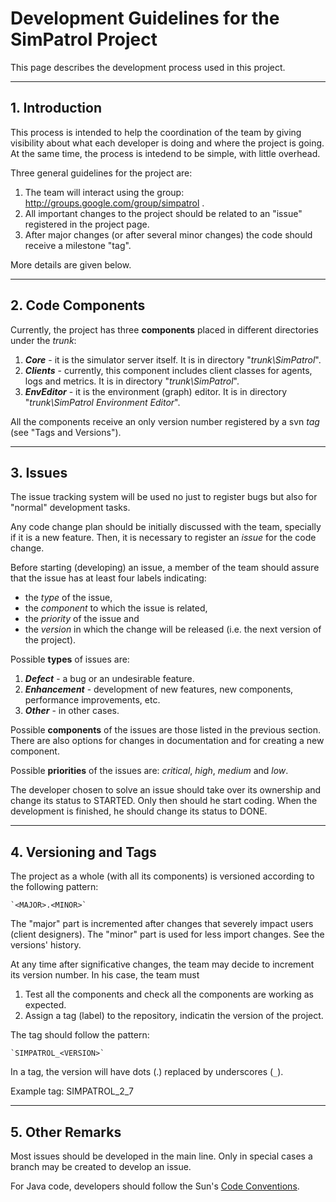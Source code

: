 # Development Guidelines for the SimPatrol Project #

This page describes the development process used in this project.



---

## 1. Introduction ##

This process is intended to help the coordination of the team by giving visibility about what each developer is doing and where the project is going. At the same time, the process is intedend to be simple, with little overhead.

Three general guidelines for the project are:

  1. The team will interact using the group: http://groups.google.com/group/simpatrol .
  1. All important changes to the project should be related to an "issue" registered in the project page.
  1. After major changes (or after several minor changes) the code should receive a milestone "tag".

More details are given below.



---

## 2. Code Components ##

Currently, the project has three **components** placed in different directories under the _trunk_:

  1. **_Core_** - it is the simulator server itself. It is in directory "_trunk\SimPatrol_".
  1. **_Clients_** - currently, this component includes client classes for agents, logs and metrics. It is in directory "_trunk\SimPatrol_".
  1. **_EnvEditor_** - it is the environment (graph) editor. It is in directory "_trunk\SimPatrol Environment Editor_".

All the components receive an only version number registered by a svn _tag_ (see "Tags and Versions").



---

## 3. Issues ##

The issue tracking system will be used no just to register bugs but also for "normal" development tasks.

Any code change plan should be initially discussed with the team, specially if it is a new feature. Then, it is necessary to register an _issue_ for the code change.

Before starting (developing) an issue, a member of the team should assure that the issue has at least four labels indicating:
  * the _type_ of the issue,
  * the _component_ to which the issue is related,
  * the _priority_ of the issue and
  * the _version_ in which the change will be released (i.e. the next version of the project).

Possible **types** of issues are:
  1. **_Defect_** - a bug or an undesirable feature.
  1. **_Enhancement_** - development of new features, new components, performance improvements, etc.
  1. **_Other_** - in other cases.

Possible **components** of the issues are those listed in the previous section. There are also options for changes in documentation and for creating a new component.

Possible **priorities** of the issues are: _critical_, _high_, _medium_ and _low_.

The developer chosen to solve an issue should take over its ownership and change its status to STARTED. Only then should he start coding. When the development is finished, he should change its status to DONE.



---

## 4. Versioning and Tags ##

The project as a whole (with all its components) is versioned according to the following pattern:

```
`<MAJOR>.<MINOR>`
```

The "major" part is incremented after changes that severely impact users (client designers). The "minor" part is used for less import changes. See the versions' history.

At any time after significative changes, the team may decide to increment its version number. In his case, the team must
  1. Test all the components and check all the components are working as expected.
  1. Assign a tag (label) to the repository, indicatin the version of the project.

The tag should follow the pattern:

```
`SIMPATROL_<VERSION>`
```

In a tag, the version will have dots (.) replaced by underscores (`_`).

Example tag: SIMPATROL\_2\_7



---

## 5. Other Remarks ##

Most issues should be developed in the main line. Only in special cases a branch may be created to develop an issue.

For Java code, developers should follow the Sun's [Code Conventions](http://java.sun.com/docs/codeconv/).